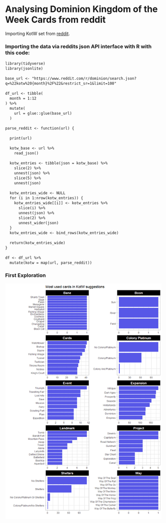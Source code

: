# Analysing Dominion Kingdom of the Week Cards from reddit
 

Importing KotW set from [reddit](https://www.reddit.com/r/dominion/search/?q=%22KotW%20%22&restrict_sr=1).


### Importing the data via reddits json API interface with R with this code:

```
library(tidyverse)
library(jsonlite)

base_url <- "https://www.reddit.com/r/dominion/search.json?q=%22kotw%20{month}%2F%22&restrict_sr=1&limit=100"

df_url <- tibble(
  month = 1:12
) %>% 
  mutate(
    url = glue::glue(base_url)
  ) 

parse_reddit <- function(url) {
  
  print(url)
  
  kotw_base <- url %>% 
    read_json()
  
  kotw_entries <- tibble(json = kotw_base) %>%
    slice(2) %>%
    unnest(json) %>%
    slice(5) %>%
    unnest(json) 
  
  kotw_entries_wide <- NULL
  for (i in 1:nrow(kotw_entries)) {
    kotw_entries_wide[[i]] <- kotw_entries %>%
      slice(i) %>%
      unnest(json) %>%
      slice(2) %>%
      unnest_wider(json)
  }
  kotw_entries_wide <- bind_rows(kotw_entries_wide)
  
  return(kotw_entries_wide)
}

df <- df_url %>% 
  mutate(kotw = map(url, parse_reddit))

```

### First Exploration

![](https://github.com/gstephan30/reddit_kotw/blob/master/descrip_git.png?raw=true)

